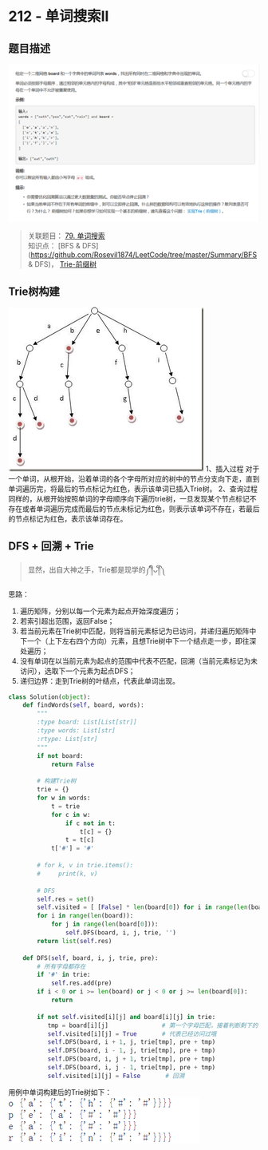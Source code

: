 # 212 - 单词搜索II

## 题目描述
![problem](images/212.png)

>关联题目： [79. 单词搜索](https://github.com/Rosevil1874/LeetCode/tree/master/Python-Solution/79_Word-Search)  
>知识点： [BFS & DFS](https://github.com/Rosevil1874/LeetCode/tree/master/Summary/BFS & DFS)， [Trie-前缀树](http://www.cnblogs.com/luosongchao/archive/2013/08/05/3239521.html)

## Trie树构建
![Trie](images/trie.jpg)
1、插入过程
对于一个单词，从根开始，沿着单词的各个字母所对应的树中的节点分支向下走，直到单词遍历完，将最后的节点标记为红色，表示该单词已插入Trie树。
2、查询过程
同样的，从根开始按照单词的字母顺序向下遍历trie树，一旦发现某个节点标记不存在或者单词遍历完成而最后的节点未标记为红色，则表示该单词不存在，若最后的节点标记为红色，表示该单词存在。

## DFS + 回溯 + Trie
>显然，出自大神之手，Trie都是现学的༼༎ຶᴗ༎ຶ༽

思路：
1. 遍历矩阵，分别以每一个元素为起点开始深度遍历；
2. 若索引超出范围，返回False；
3. 若当前元素在Trie树中匹配，则将当前元素标记为已访问，并递归遍历矩阵中下一个（上下左右四个方向）元素，且想Trie树中下一个结点走一步，即往深处遍历；
4. 没有单词在以当前元素为起点的范围中代表不匹配，回溯（当前元素标记为未访问），选取下一个元素为起点DFS；
5. 递归边界：走到Trie树的叶结点，代表此单词出现。

```python
class Solution(object):
    def findWords(self, board, words):
        """
        :type board: List[List[str]]
        :type words: List[str]
        :rtype: List[str]
        """
        if not board:
            return False

        # 构建Trie树
        trie = {}
        for w in words:
            t = trie
            for c in w:
                if c not in t:
                    t[c] = {}
                t = t[c]
            t['#'] = '#'

        # for k, v in trie.items():
        #     print(k, v)

        # DFS
        self.res = set()
        self.visited = [ [False] * len(board[0]) for i in range(len(board))]
        for i in range(len(board)):
            for j in range(len(board[0])):
                self.DFS(board, i, j, trie, '')
        return list(self.res)

    def DFS(self, board, i, j, trie, pre):
        # 所有字母都存在
        if '#' in trie:
            self.res.add(pre)
        if i < 0 or i >= len(board) or j < 0 or j >= len(board[0]):
            return
            
        if not self.visited[i][j] and board[i][j] in trie:
           tmp = board[i][j]               # 第一个字母匹配，接着判断剩下的
           self.visited[i][j] = True       # 代表已经访问过哦
           self.DFS(board, i + 1, j, trie[tmp], pre + tmp) 
           self.DFS(board, i - 1, j, trie[tmp], pre + tmp)
           self.DFS(board, i, j + 1, trie[tmp], pre + tmp) 
           self.DFS(board, i, j - 1, trie[tmp], pre + tmp)
           self.visited[i][j] = False       # 回溯
```

用例中单词构建后的Trie树如下：
![word-trie](images/word-trie.png)
